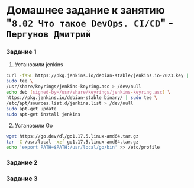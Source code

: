 # Домашнее задание к занятию "`8.02 Что такое DevOps. СI/СD`" - `Пергунов Дмитрий`

### Задание 1
1. Установили jenkins
```bash
curl -fsSL https://pkg.jenkins.io/debian-stable/jenkins.io-2023.key |
sudo tee \
/usr/share/keyrings/jenkins-keyring.asc > /dev/null
echo deb [signed-by=/usr/share/keyrings/jenkins-keyring.asc] \
https://pkg.jenkins.io/debian-stable binary/ | sudo tee \
/etc/apt/sources.list.d/jenkins.list > /dev/null
sudo apt-get update
sudo apt-get install jenkins
```
2. Установили Go
```bash
wget https://go.dev/dl/go1.17.5.linux-amd64.tar.gz
tar -C /usr/local -xzf go1.17.5.linux-amd64.tar.gz
echo 'export PATH=$PATH:/usr/local/go/bin' >> /etc/profile
```
    
### Задание 2

### Задание 3


